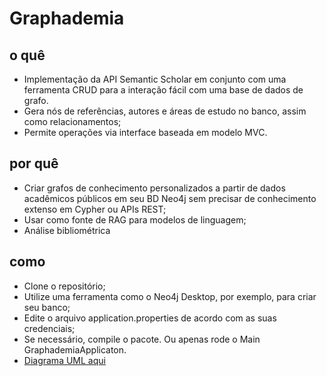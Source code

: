 # Graphademia

## o quê
- Implementação da API Semantic Scholar em conjunto com uma ferramenta CRUD para a interação fácil com uma base de dados de grafo.
- Gera nós de referências, autores e áreas de estudo no banco, assim como relacionamentos;
- Permite operações via interface baseada em modelo MVC. 

## por quê
- Criar grafos de conhecimento personalizados a partir de dados acadêmicos públicos em seu BD Neo4j sem precisar de conhecimento extenso em Cypher ou APIs REST;
- Usar como fonte de RAG para modelos de linguagem;
- Análise bibliométrica

## como
- Clone o repositório;
- Utilize uma ferramenta como o Neo4j Desktop, por exemplo, para criar seu banco;
- Edite o arquivo application.properties de acordo com as suas credenciais;
- Se necessário, compile o pacote. Ou apenas rode o Main GraphademiaApplicaton.
- [Diagrama UML aqui](https://raw.githubusercontent.com/j-alencar/fso1-graphademia/refs/heads/master/uml.png?token=GHSAT0AAAAAACV52LKFT5NOS7FFCTMNXIX2Z2SKBLQ)
